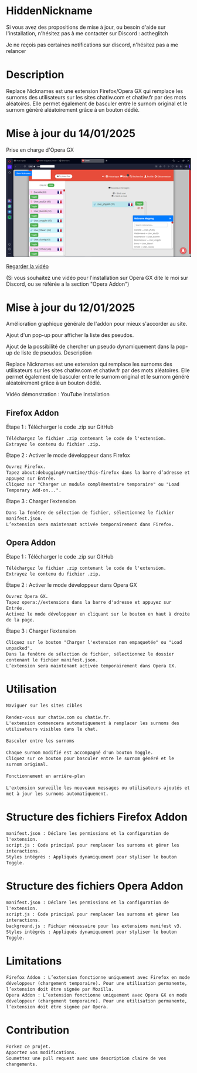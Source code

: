# HiddenNickname

Si vous avez des propositions de mise à jour, ou besoin d'aide sur l'installation, n'hésitez pas à me contacter sur Discord : actheglitch

Je ne reçois pas certaines notifications sur discord, n'hésitez pas a me relancer

# Description

Replace Nicknames est une extension Firefox/Opera GX qui remplace les surnoms des utilisateurs sur les sites chatiw.com et chatiw.fr par des mots aléatoires. Elle permet également de basculer entre le surnom original et le surnom généré aléatoirement grâce à un bouton dédié.

# Mise à jour du 14/01/2025

Prise en charge d'Opera GX

[![Mon image](Capture.PNG)](https://github.com/votre-utilisateur/votre-repo/blob/main/opera-addon/Video_2025-01-14_133133.mp4)

[Regarder la vidéo](https://github.com/nowwScriptKK/HiddenNickname/blob/main/opera-addon/Video_2025-01-14_133133.mp4)


(Si vous souhaitez une vidéo pour l'installation sur Opera GX dite le moi sur Discord, ou se référée a la section "Opera Addon")

# Mise à jour du 12/01/2025

Amélioration graphique générale de l'addon pour mieux s'accorder au site.

Ajout d'un pop-up pour afficher la liste des pseudos.

Ajout de la possibilité de chercher un pseudo dynamiquement dans la pop-up de liste de pseudos.
Description

Replace Nicknames est une extension qui remplace les surnoms des utilisateurs sur les sites chatiw.com et chatiw.fr par des mots aléatoires. Elle permet également de basculer entre le surnom original et le surnom généré aléatoirement grâce à un bouton dédié.

Vidéo démonstration : YouTube
Installation
## Firefox Addon
Étape 1 : Télécharger le code .zip sur GitHub

    Téléchargez le fichier .zip contenant le code de l'extension.
    Extrayez le contenu du fichier .zip.

Étape 2 : Activer le mode développeur dans Firefox

    Ouvrez Firefox.
    Tapez about:debugging#/runtime/this-firefox dans la barre d’adresse et appuyez sur Entrée.
    Cliquez sur "Charger un module complémentaire temporaire" ou "Load Temporary Add-on...".

Étape 3 : Charger l’extension

    Dans la fenêtre de sélection de fichier, sélectionnez le fichier manifest.json.
    L’extension sera maintenant activée temporairement dans Firefox.

## Opera Addon
Étape 1 : Télécharger le code .zip sur GitHub

    Téléchargez le fichier .zip contenant le code de l'extension.
    Extrayez le contenu du fichier .zip.

Étape 2 : Activer le mode développeur dans Opera GX

    Ouvrez Opera GX.
    Tapez opera://extensions dans la barre d'adresse et appuyez sur Entrée.
    Activez le mode développeur en cliquant sur le bouton en haut à droite de la page.

Étape 3 : Charger l’extension

    Cliquez sur le bouton "Charger l'extension non empaquetée" ou "Load unpacked".
    Dans la fenêtre de sélection de fichier, sélectionnez le dossier contenant le fichier manifest.json.
    L’extension sera maintenant activée temporairement dans Opera GX.

# Utilisation

    Naviguer sur les sites cibles

    Rendez-vous sur chatiw.com ou chatiw.fr.
    L'extension commencera automatiquement à remplacer les surnoms des utilisateurs visibles dans le chat.

    Basculer entre les surnoms

    Chaque surnom modifié est accompagné d'un bouton Toggle.
    Cliquez sur ce bouton pour basculer entre le surnom généré et le surnom original.

    Fonctionnement en arrière-plan

    L'extension surveille les nouveaux messages ou utilisateurs ajoutés et met à jour les surnoms automatiquement.

# Structure des fichiers Firefox Addon

    manifest.json : Déclare les permissions et la configuration de l'extension.
    script.js : Code principal pour remplacer les surnoms et gérer les interactions.
    Styles intégrés : Appliqués dynamiquement pour styliser le bouton Toggle.

# Structure des fichiers Opera Addon

    manifest.json : Déclare les permissions et la configuration de l'extension.
    script.js : Code principal pour remplacer les surnoms et gérer les interactions.
    background.js : Fichier nécessaire pour les extensions manifest v3.
    Styles intégrés : Appliqués dynamiquement pour styliser le bouton Toggle.

# Limitations

    Firefox Addon : L’extension fonctionne uniquement avec Firefox en mode développeur (chargement temporaire). Pour une utilisation permanente, l’extension doit être signée par Mozilla.
    Opera Addon : L’extension fonctionne uniquement avec Opera GX en mode développeur (chargement temporaire). Pour une utilisation permanente, l’extension doit être signée par Opera.

# Contribution

    Forkez ce projet.
    Apportez vos modifications.
    Soumettez une pull request avec une description claire de vos changements.
